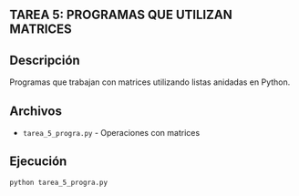 ## **TAREA 5: PROGRAMAS QUE UTILIZAN MATRICES**

## Descripción
Programas que trabajan con matrices utilizando listas anidadas en Python.

## Archivos
- `tarea_5_progra.py` - Operaciones con matrices

## Ejecución
```bash
python tarea_5_progra.py
